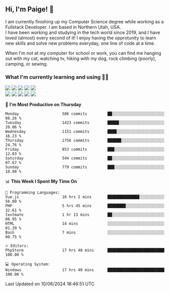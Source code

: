 ## Hi, I'm Paige! :vulcan_salute:

I am currently finishing up my Computer Science degree while working as a Fullstack Developer. I am based in Northern Utah, USA. \
I have been working and studying in the tech world since 2019, and I have loved (almost) every second of it! I enjoy having the opprotunity to learn new skills and solve new problems everyday, one line of code at a time.  

When I'm not at my computer for school or work, you can find me hanging out with my cat, watching tv, hiking with my dog, rock climbing (poorly), camping, or sewing.  

### What I'm currently learning and using :woman_technologist:
![](https://img.shields.io/badge/Laravel-FF2D20?style=for-the-badge&logo=laravel&logoColor=white) 
![](https://img.shields.io/badge/PHP-777BB4?style=for-the-badge&logo=php&logoColor=white)
![](https://img.shields.io/badge/Vue.js-35495E?style=for-the-badge&logo=vuedotjs&logoColor=4FC08D) 
![](https://img.shields.io/badge/MySQL-005C84?style=for-the-badge&logo=mysql&logoColor=white) 
![](https://img.shields.io/badge/Tailwind_CSS-38B2AC?style=for-the-badge&logo=tailwind-css&logoColor=white) \
![](https://img.shields.io/badge/Python-FFD43B?style=for-the-badge&logo=python&logoColor=blue)
![](https://img.shields.io/badge/Django-092E20?style=for-the-badge&logo=django&logoColor=green)
![](https://img.shields.io/badge/Kotlin-0095D5?&style=for-the-badge&logo=kotlin&logoColor=white)
![](https://img.shields.io/badge/Java-ED8B00?style=for-the-badge&logo=java&logoColor=white)
![](https://img.shields.io/badge/Haskell-5D4F85?style=for-the-badge&logo=haskell&logoColor=white) 

<!--START_SECTION:waka-->
📅 **I'm Most Productive on Thursday** 

```text
Monday                   586 commits         ██░░░░░░░░░░░░░░░░░░░░░░░   08.26 % 
Tuesday                  1423 commits        █████░░░░░░░░░░░░░░░░░░░░   20.06 % 
Wednesday                1151 commits        ████░░░░░░░░░░░░░░░░░░░░░   16.23 % 
Thursday                 1756 commits        ██████░░░░░░░░░░░░░░░░░░░   24.76 % 
Friday                   853 commits         ███░░░░░░░░░░░░░░░░░░░░░░   12.03 % 
Saturday                 544 commits         ██░░░░░░░░░░░░░░░░░░░░░░░   07.67 % 
Sunday                   779 commits         ███░░░░░░░░░░░░░░░░░░░░░░   10.98 % 
```


📊 **This Week I Spent My Time On** 

```text
💬 Programming Languages: 
Vue.js                   10 hrs 2 mins       ██████████████░░░░░░░░░░░   56.80 % 
PHP                      5 hrs 45 mins       ████████░░░░░░░░░░░░░░░░░   32.61 % 
textmate                 1 hr 13 mins        ██░░░░░░░░░░░░░░░░░░░░░░░   06.95 % 
HTML                     14 mins             ░░░░░░░░░░░░░░░░░░░░░░░░░   01.39 % 
Bash                     7 mins              ░░░░░░░░░░░░░░░░░░░░░░░░░   00.75 % 

🔥 Editors: 
PhpStorm                 17 hrs 40 mins      █████████████████████████   100.00 % 

💻 Operating System: 
Windows                  17 hrs 40 mins      █████████████████████████   100.00 % 
```


 Last Updated on 10/06/2024 18:46:51 UTC
<!--END_SECTION:waka-->

